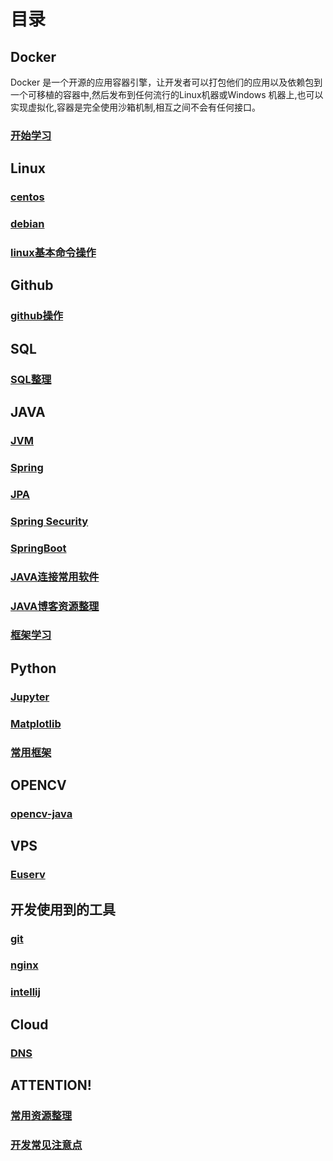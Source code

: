 # 目录
## Docker
Docker 是一个开源的应用容器引擎，让开发者可以打包他们的应用以及依赖包到一个可移植的容器中,然后发布到任何流行的Linux机器或Windows 机器上,也可以实现虚拟化,容器是完全使用沙箱机制,相互之间不会有任何接口。

### [开始学习](../docker/docker-install.md)

## Linux
### [centos](../linux/centos.md)

### [debian](../linux/debian.md)

### [linux基本命令操作](../linux/linux.md)

## Github

### [github操作](../github/github.md)

## SQL

### [SQL整理](../sql/sql.md)

## JAVA
### [JVM](../java/jvm.md)

### [Spring](../java/spring.md)

### [JPA](../java/jpa.md)

### [Spring Security](../java/spring-security.md)

### [SpringBoot](../java/springboot.md)

### [JAVA连接常用软件](../java/java-connect.md)

### [JAVA博客资源整理](../java/java-blog.md)

### [框架学习](../java/framework.md)

## Python
### [Jupyter](../python/jupyter.md)

### [Matplotlib](../python/matplotlib.md)

### [常用框架](../python/framework.md)

## OPENCV

### [opencv-java](../opencv/opencv-java.md)

## VPS

### [Euserv](../vps/euserv.md)

## 开发使用到的工具
### [git](../tools/git.md)

### [nginx](../tools/nginx.md)

### [intellij](../tools/intellij.md)

## Cloud
### [DNS](../cloud/dns.md)

## ATTENTION!
### [常用资源整理](../resource.md)

### [开发常见注意点](../attention.md)







